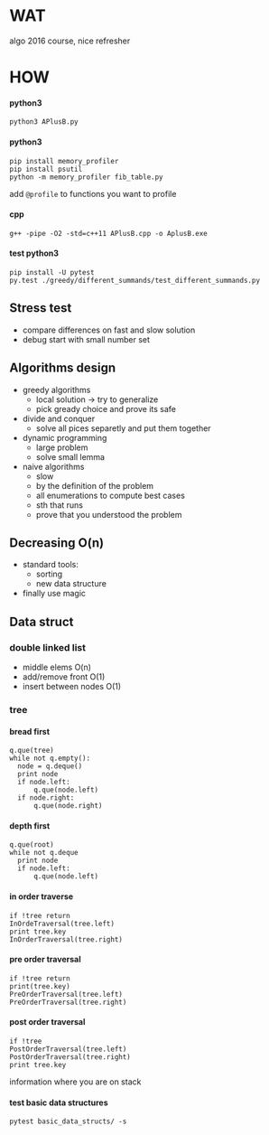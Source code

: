 # WAT

algo 2016 course,
nice refresher


# HOW

#### python3
```
python3 APlusB.py
```

#### python3
```
pip install memory_profiler
pip install psutil
python -m memory_profiler fib_table.py  
```
add `@profile` to functions you want to profile

#### cpp
`g++ -pipe -O2 -std=c++11 APlusB.cpp -o AplusB.exe`

#### test python3
```
pip install -U pytest
py.test ./greedy/different_summands/test_different_summands.py  
```

## Stress test

- compare differences on fast and slow solution
- debug start with small number set


## Algorithms design

- greedy algorithms
    - local solution -> try to generalize
    - pick gready choice and prove its safe
- divide and conquer
    - solve all pices separetly and put them together
- dynamic programming
    - large problem 
    - solve small lemma
- naive algorithms
    - slow
    - by the definition of the problem
    - all enumerations to compute best cases
    - sth that runs
    - prove that you understood the problem
    
## Decreasing O(n)
- standard tools:
    - sorting
    - new data structure
- finally use magic



## Data struct

### double linked list
- middle elems O(n)
- add/remove front O(1)
- insert between nodes O(1)

### tree
#### bread first
  ```
  q.que(tree)
  while not q.empty():
    node = q.deque()
    print node
    if node.left:
        q.que(node.left)
    if node.right:
        q.que(node.right)
  ```
#### depth first
  ```
  q.que(root)
  while not q.deque
    print node
    if node.left:
        q.que(node.left)
  ```      
#### in order traverse
  ```
  if !tree return
  InOrdeTraversal(tree.left)
  print tree.key
  InOrderTraversal(tree.right)
  ```
#### pre order traversal
  ```
  if !tree return
  print(tree.key)
  PreOrderTraversal(tree.left)
  PreOrderTraversal(tree.right)
  ```
#### post order traversal
 ```
 if !tree
 PostOrderTraversal(tree.left)
 PostOrderTraversal(tree.right)
 print tree.key
 ```
 information where you are on stack

#### test basic data structures
```
pytest basic_data_structs/ -s
```